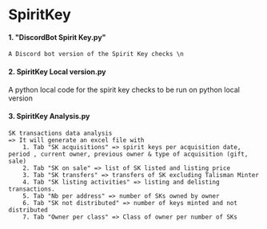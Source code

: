 # SpiritKey

#### 1. "DiscordBot Spirit Key.py"
    A Discord bot version of the Spirit Key checks \n



#### 2. SpiritKey Local version.py
   A python local code for the spirit key checks to be run on python local version


#### 3. SpiritKey Analysis.py
	SK transactions data analysis
	=> It will generate an excel file with 
		1. Tab "SK acquisitions" => spirit keys per acquisition date, period , current owner, previous owner & type of acquisition (gift, sale)
		2. Tab "SK on sale" => list of SK listed and listing price
		3. Tab "SK transfers" => transfers of SK excluding Talisman Minter
		4. Tab "SK listing activities" => listing and delisting transactions.
		5. Tab "Nb per address" => number of SKs owned by owner
		6. Tab "SK not distributed" => number of keys minted and not distributed
		7. Tab "Owner per class" => Class of owner per number of SKs



